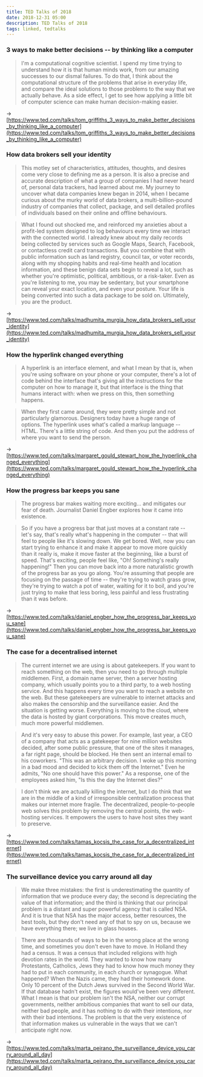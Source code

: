 ```yaml
---
title: TED Talks of 2018
date: 2018-12-31 05:00
description: TED Talks of 2018
tags: linked, tedtalks
---
```


### 3 ways to make better decisions -- by thinking like a computer

> I'm a computational cognitive scientist. I spend my time trying to understand how it is that human minds work, from our amazing successes to our dismal failures. To do that, I think about the computational structure of the problems that arise in everyday life, and compare the ideal solutions to those problems to the way that we actually behave. As a side effect, I get to see how applying a little bit of computer science can make human decision-making easier.

→ [https://www.ted.com/talks/tom_griffiths_3_ways_to_make_better_decisions_by_thinking_like_a_computer](https://www.ted.com/talks/tom_griffiths_3_ways_to_make_better_decisions_by_thinking_like_a_computer)


### How data brokers sell your identity

> This motley set of characteristics, attitudes, thoughts, and desires come very close to defining me as a person. It is also a precise and accurate description of what a group of companies I had never heard of, personal data trackers, had learned about me. My journey to uncover what data companies knew began in 2014, when I became curious about the murky world of data brokers, a multi-billion-pound industry of companies that collect, package, and sell detailed profiles of individuals based on their online and offline behaviours.

> What I found out shocked me, and reinforced my anxieties about a profit-led system designed to log behaviours every time we interact with the connected world. I already knew about my daily records being collected by services such as Google Maps, Search, Facebook, or contactless credit card transactions. But you combine that with public information such as land registry, council tax, or voter records, along with my shopping habits and real-time health and location information, and these benign data sets begin to reveal a lot, such as whether you're optimistic, political, ambitious, or a risk-taker. Even as you're listening to me, you may be sedentary, but your smartphone can reveal your exact location, and even your posture. Your life is being converted into such a data package to be sold on. Ultimately, you are the product.

→ [https://www.ted.com/talks/madhumita_murgia_how_data_brokers_sell_your_identity](https://www.ted.com/talks/madhumita_murgia_how_data_brokers_sell_your_identity)


### How the hyperlink changed everything

> A hyperlink is an interface element, and what I mean by that is, when you're using software on your phone or your computer, there's a lot of code behind the interface that's giving all the instructions for the computer on how to manage it, but that interface is the thing that humans interact with: when we press on this, then something happens.

> When they first came around, they were pretty simple and not particularly glamorous. Designers today have a huge range of options. The hyperlink uses what's called a markup language -- HTML. There's a little string of code. And then you put the address of where you want to send the person.

→ [https://www.ted.com/talks/margaret_gould_stewart_how_the_hyperlink_changed_everything](https://www.ted.com/talks/margaret_gould_stewart_how_the_hyperlink_changed_everything)


### How the progress bar keeps you sane

> The progress bar makes waiting more exciting... and mitigates our fear of death. Journalist Daniel Engber explores how it came into existence.

> So if you have a progress bar that just moves at a constant rate -- let's say, that's really what's happening in the computer -- that will feel to people like it's slowing down. We get bored. Well, now you can start trying to enhance it and make it appear to move more quickly than it really is, make it move faster at the beginning, like a burst of speed. That's exciting, people feel like, "Oh! Something's really happening!" Then you can move back into a more naturalistic growth of the progress bar as you go along. You're assuming that people are focusing on the passage of time -- they're trying to watch grass grow, they're trying to watch a pot of water, waiting for it to boil, and you're just trying to make that less boring, less painful and less frustrating than it was before.

→ [https://www.ted.com/talks/daniel_engber_how_the_progress_bar_keeps_you_sane](https://www.ted.com/talks/daniel_engber_how_the_progress_bar_keeps_you_sane)


### The case for a decentralised internet

> The current internet we are using is about gatekeepers. If you want to reach something on the web, then you need to go through multiple middlemen. First, a domain name server, then a server hosting company, which usually points you to a third party, to a web hosting service. And this happens every time you want to reach a website on the web. But these gatekeepers are vulnerable to internet attacks and also makes the censorship and the surveillance easier. And the situation is getting worse. Everything is moving to the cloud, where the data is hosted by giant corporations. This move creates much, much more powerful middlemen. 

> And it's very easy to abuse this power. For example, last year, a CEO of a company that acts as a gatekeeper for nine million websites decided, after some public pressure, that one of the sites it manages, a far right page, should be blocked. He then sent an internal email to his coworkers. "This was an arbitrary decision. I woke up this morning in a bad mood and decided to kick them off the Internet." Even he admits, "No one should have this power." As a response, one of the employees asked him, "Is this the day the Internet dies?"

> I don't think we are actually killing the internet, but I do think that we are in the middle of a kind of irresponsible centralization process that makes our internet more fragile. The decentralized, people-to-people web solves this problem by removing the central points, the web-hosting services. It empowers the users to have host sites they want to preserve.

→ [https://www.ted.com/talks/tamas_kocsis_the_case_for_a_decentralized_internet](https://www.ted.com/talks/tamas_kocsis_the_case_for_a_decentralized_internet)


### The surveillance device you carry around all day

> We make three mistakes: the first is underestimating the quantity of information that we produce every day; the second is depreciating the value of that information; and the third is thinking that our principal problem is a distant and super powerful agency that is called NSA. And it is true that NSA has the major access, better resources, the best tools, but they don't need any of that to spy on us, because we have everything there; we live in glass houses. 

> There are thousands of ways to be in the wrong place at the wrong time, and sometimes you don't even have to move. In Holland they had a census. It was a census that included religions with high devotion rates in the world. They wanted to know how many Protestants, Catholics, Jews they had to know how much money they had to put in each community, in each church or synagogue. What happened? When the Nazis came, they had their homework done. Only 10 percent of the Dutch Jews survived in the Second World War. If that database hadn't exist, the figures would've been very different. What I mean is that our problem isn't the NSA, neither our corrupt governments, neither ambitious companies that want to sell our data, neither bad people, and it has nothing to do with their intentions, nor with their bad intentions. The problem is that the very existence of that information makes us vulnerable in the ways that we can't anticipate right now.

→ [https://www.ted.com/talks/marta_peirano_the_surveillance_device_you_carry_around_all_day](https://www.ted.com/talks/marta_peirano_the_surveillance_device_you_carry_around_all_day)


